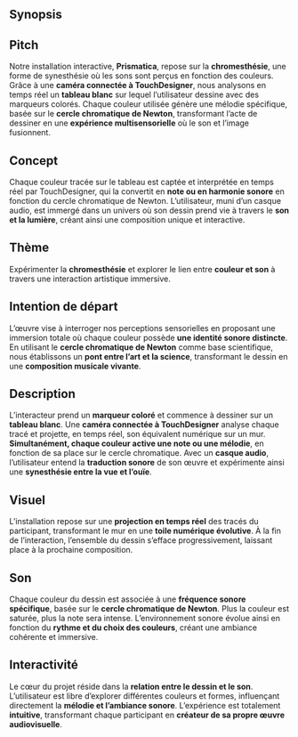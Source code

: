 ## **Synopsis**

## **Pitch**

Notre installation interactive, **Prismatica**, repose sur la **chromesthésie**, une forme de synesthésie où les sons sont perçus en fonction des couleurs. Grâce à une **caméra connectée à TouchDesigner**, nous analysons en temps réel un **tableau blanc** sur lequel l’utilisateur dessine avec des marqueurs colorés. Chaque couleur utilisée génère une mélodie spécifique, basée sur le **cercle chromatique de Newton**, transformant l’acte de dessiner en une **expérience multisensorielle** où le son et l’image fusionnent.

## **Concept**

Chaque couleur tracée sur le tableau est captée et interprétée en temps réel par TouchDesigner, qui la convertit en **note ou en harmonie sonore** en fonction du cercle chromatique de Newton. L’utilisateur, muni d’un casque audio, est immergé dans un univers où son dessin prend vie à travers le **son et la lumière**, créant ainsi une composition unique et interactive.

## **Thème**

Expérimenter la **chromesthésie** et explorer le lien entre **couleur et son** à travers une interaction artistique immersive.

## **Intention de départ**

L’œuvre vise à interroger nos perceptions sensorielles en proposant une immersion totale où chaque couleur possède **une identité sonore distincte**. En utilisant le **cercle chromatique de Newton** comme base scientifique, nous établissons un **pont entre l’art et la science**, transformant le dessin en une **composition musicale vivante**.

## **Description**

L’interacteur prend un **marqueur coloré** et commence à dessiner sur un **tableau blanc**. Une **caméra connectée à TouchDesigner** analyse chaque tracé et projette, en temps réel, son équivalent numérique sur un mur. **Simultanément, chaque couleur active une note ou une mélodie**, en fonction de sa place sur le cercle chromatique. Avec un **casque audio**, l’utilisateur entend la **traduction sonore** de son œuvre et expérimente ainsi une **synesthésie entre la vue et l’ouïe**.

## **Visuel**

L’installation repose sur une **projection en temps réel** des tracés du participant, transformant le mur en une **toile numérique évolutive**. À la fin de l’interaction, l’ensemble du dessin s’efface progressivement, laissant place à la prochaine composition.

## **Son**

Chaque couleur du dessin est associée à une **fréquence sonore spécifique**, basée sur le **cercle chromatique de Newton**. Plus la couleur est saturée, plus la note sera intense. L’environnement sonore évolue ainsi en fonction du **rythme et du choix des couleurs**, créant une ambiance cohérente et immersive.

## **Interactivité**

Le cœur du projet réside dans la **relation entre le dessin et le son**. L’utilisateur est libre d’explorer différentes couleurs et formes, influençant directement la **mélodie et l’ambiance sonore**. L’expérience est totalement **intuitive**, transformant chaque participant en **créateur de sa propre œuvre audiovisuelle**.

 <!-- # Théorie (À supprimer quand section terminée)

- [Concept](https://tim-montmorency.com/582523-gestion/#/contenus/2_scenarisation/10_idee/10_concept/)
- [Motivation](https://tim-montmorency.com/582523-gestion/#/contenus/2_scenarisation/10_idee/30_motivations/)
- [Pitch](https://tim-montmorency.com/582523-gestion/#/contenus/4_faisabilite/20_pitch/) -->
